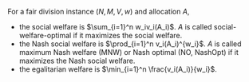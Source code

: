 For a fair division instance $(N, M, V, w)$ and allocation $A$,

* the social welfare is $\sum_{i=1}^n w_iv_i(A_i)$.
    $A$ is called social-welfare-optimal if it maximizes the social welfare.
* the Nash social welfare is $\prod_{i=1}^n v_i(A_i)^{w_i}$.
    $A$ is called maximum Nash welfare (MNW) or Nash optimal (NO, NashOpt)
    if it maximizes the Nash social welfare.
* the egalitarian welfare is $\min_{i=1}^n \frac{v_i(A_i)}{w_i}$.
